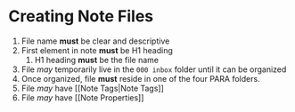 # Creating Note Files

1. File name **must** be clear and descriptive
2. First element in note **must** be H1 heading
	1. H1 heading **must** be the file name
3. File *may* temporarily live in the `000 inbox` folder until it can be organized
4. Once organized, file **must** reside in one of the four PARA folders.
5. File *may* have [[Note Tags|Note Tags]]
6. File *may* have [[Note Properties]]
